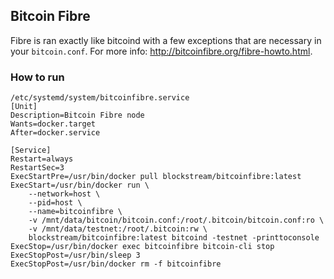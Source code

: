 ## Bitcoin Fibre 
Fibre is ran exactly like bitcoind with a few exceptions that are necessary in your `bitcoin.conf`. For more info: http://bitcoinfibre.org/fibre-howto.html.

### How to run
```
/etc/systemd/system/bitcoinfibre.service
[Unit]
Description=Bitcoin Fibre node
Wants=docker.target
After=docker.service

[Service]
Restart=always
RestartSec=3
ExecStartPre=/usr/bin/docker pull blockstream/bitcoinfibre:latest
ExecStart=/usr/bin/docker run \
    --network=host \
    --pid=host \
    --name=bitcoinfibre \
    -v /mnt/data/bitcoin/bitcoin.conf:/root/.bitcoin/bitcoin.conf:ro \
    -v /mnt/data/testnet:/root/.bitcoin:rw \
    blockstream/bitcoinfibre:latest bitcoind -testnet -printtoconsole
ExecStop=/usr/bin/docker exec bitcoinfibre bitcoin-cli stop
ExecStopPost=/usr/bin/sleep 3
ExecStopPost=/usr/bin/docker rm -f bitcoinfibre
```
